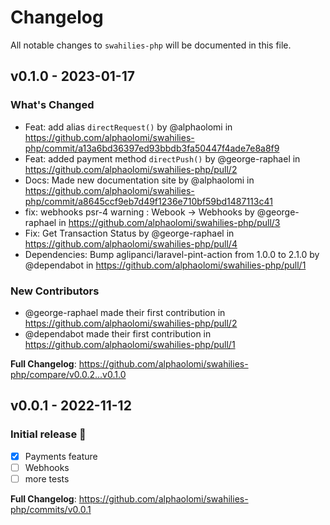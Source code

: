 # Changelog

All notable changes to `swahilies-php` will be documented in this file.

## v0.1.0 - 2023-01-17

### What's Changed

- Feat: add alias `directRequest()` by @alphaolomi in https://github.com/alphaolomi/swahilies-php/commit/a13a6bd36397ed93bbdb3fa50447f4ade7e8a8f9
- Feat: added payment method `directPush()` by @george-raphael in https://github.com/alphaolomi/swahilies-php/pull/2
- Docs:  Made new documentation site by @alphaolomi in https://github.com/alphaolomi/swahilies-php/commit/a8645ccf9eb7d49f1236e710bf59bd1487113c41
- fix: webhooks psr-4 warning : Webook -> Webhooks by @george-raphael in https://github.com/alphaolomi/swahilies-php/pull/3
- Fix: Get Transaction Status by @george-raphael in https://github.com/alphaolomi/swahilies-php/pull/4
- Dependencies: Bump aglipanci/laravel-pint-action from 1.0.0 to 2.1.0 by @dependabot in https://github.com/alphaolomi/swahilies-php/pull/1

### New Contributors

- @george-raphael made their first contribution in https://github.com/alphaolomi/swahilies-php/pull/2
- @dependabot made their first contribution in https://github.com/alphaolomi/swahilies-php/pull/1

**Full Changelog**: https://github.com/alphaolomi/swahilies-php/compare/v0.0.2...v0.1.0

## v0.0.1 - 2022-11-12

### Initial release 🎊

- [x] Payments feature
- [ ] Webhooks
- [ ] more tests

**Full Changelog**: https://github.com/alphaolomi/swahilies-php/commits/v0.0.1
